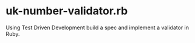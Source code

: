 # uk-number-validator.rb
Using Test Driven Development build a spec and implement a validator in Ruby.

